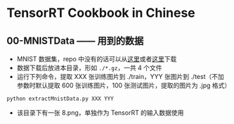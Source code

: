 # TensorRT Cookbook in Chinese

## 00-MNISTData —— 用到的数据
+ MNIST 数据集，repo 中没有的话可以从[这里](http://yann.lecun.com/exdb/mnist/)或者[这里](https://storage.googleapis.com/cvdf-datasets/mnist/)下载
+ 数据下载后放进本目录，形如 `./*.gz`，一共 4 个文件
+ 运行下列命令，提取 XXX 张训练图片到 ./train，YYY 张图片到 ./test（不加参数时默认提取 600 张训练图片，100 张测试图片，提取的图片为 .jpg 格式）
```shell
python extractMnistData.py XXX YYY
```
+ 该目录下有一张 8.png，单独作为 TensorRT 的输入数据使用

